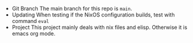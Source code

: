 * Git Branch
The main branch for this repo is `main`.
* Updating
When testing if the NixOS configuration builds, test with command `eval `
* Project
This project mainly deals with nix files and elisp. Otherwise it is emacs org mode.
